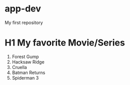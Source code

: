 # app-dev
My first repository
# H1 My favorite Movie/Series
1. Forest Gump
2. Hacksaw Ridge
3. Cruella
4. Batman Returns
5. Spiderman 3
